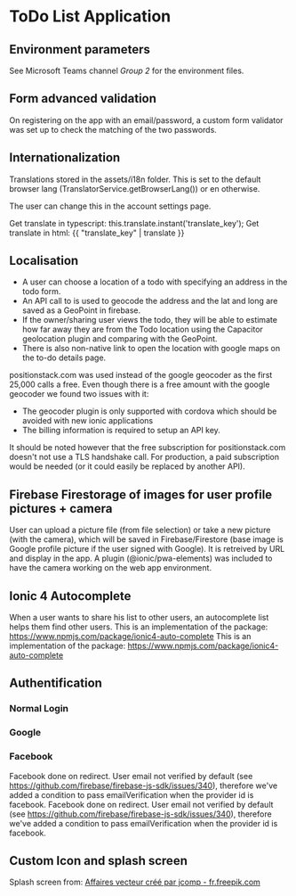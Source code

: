 # ToDo List Application

## Environment parameters
See Microsoft Teams channel *Group 2* for the environment files.

## Form advanced validation
On registering on the app with an email/password, a custom form validator was set up to check the matching of the two passwords.

## Internationalization
Translations stored in the assets/i18n folder. This is set to the default browser lang (TranslatorService.getBrowserLang()) or en otherwise.

The user can change this in the account settings page.

Get translate in typescript: this.translate.instant('translate_key');
Get translate in html: {{ "translate_key" | translate }}

## Localisation

+ A user can choose a location of a todo with specifying an address in the todo form.
+ An API call to is used to geocode the address and the lat and long are saved as a GeoPoint in firebase.
+ If the owner/sharing user views the todo, they will be able to estimate how far away they are from the Todo location using the Capacitor geolocation plugin and comparing with the GeoPoint. 
+ There is also non-native link to open the location with google maps on the to-do details page.

positionstack.com was used instead of the google geocoder as the first 25,000 calls a free. Even though there is a free amount with the google geocoder we found two issues with it:
+ The geocoder plugin is only supported with cordova which should be avoided with new ionic applications
+ The billing information is required to setup an API key. 

It should be noted however that the free subscription for positionstack.com doesn't not use a TLS handshake call. For production, a paid subscription would be needed (or it could easily be replaced by another API).

## Firebase Firestorage of images for user profile pictures + camera
User can upload a picture file (from file selection) or take a new picture (with the camera), which will be saved in Firebase/Firestore (base image is Google profile picture if the user signed with Google). It is retreived by URL and display in the app.
A plugin (@ionic/pwa-elements) was included to have the camera working on the web app environment.


## Ionic 4 Autocomplete
When a user wants to share his list to other users, an autocomplete list helps them find other users.
This is an implementation of the package: https://www.npmjs.com/package/ionic4-auto-complete
This is an implementation of the package: https://www.npmjs.com/package/ionic4-auto-complete

## Authentification
### Normal Login
### Google
### Facebook

Facebook done on redirect. User email not verified by default (see https://github.com/firebase/firebase-js-sdk/issues/340), therefore we've added a condition to pass emailVerification when the provider id is facebook.
Facebook done on redirect. User email not verified by default (see https://github.com/firebase/firebase-js-sdk/issues/340), therefore we've added a condition to pass emailVerification when the provider id is facebook.


## Custom Icon and splash screen
Splash screen from: <a href='https://fr.freepik.com/vecteurs/affaires'>Affaires vecteur créé par jcomp - fr.freepik.com</a>